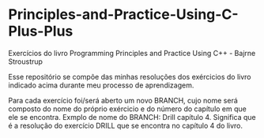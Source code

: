 # Principles-and-Practice-Using-C-Plus-Plus
Exercícios do livro Programming Principles and Practice Using C++ - Bajrne Stroustrup

Esse repositório se compõe das minhas resoluções dos exércicios do livro indicado acima durante meu processo de aprendizagem.

Para cada exercício foi/será aberto um novo BRANCH, cujo nome será composto do nome do próprio exércicio e do número do capítulo em que ele se encontra.
Exmplo de nome do BRANCH: Drill capítulo 4. Significa que é a resolução do exercício DRILL que se encontra no capítulo 4 do livro.
